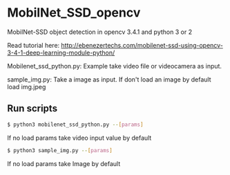 # MobilNet_SSD_opencv
MobilNet-SSD object detection in opencv 3.4.1 and python 3 or 2

Read tutorial here:
http://ebenezertechs.com/mobilenet-ssd-using-opencv-3-4-1-deep-learning-module-python/

Mobilenet_ssd_python.py: 
Example take video file or videocamera as input. 

sample_img.py: 
Take a image as input. If don't load an image by default load img.jpeg 

## Run scripts
```sh
$ python3 mobilenet_ssd_python.py --[params] 
```
If no load params take video input value by default 

```sh
$ python3 sample_img.py --[params] 
```
If no load params take Image by default 